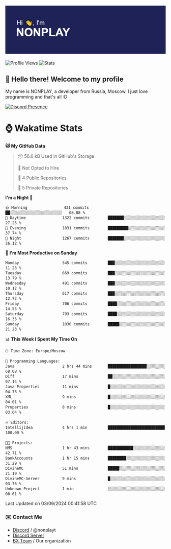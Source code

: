 ![Discord Presence](./header.png)
<br></br>
![Profile Views](https://komarev.com/ghpvc/?username=NONPLAYT&color=blue&style=for-the-badge)
![Stats](https://img.shields.io/badge/0%25-OPTIMIZED-orange?style=for-the-badge)


## :wave: Hello there! Welcome to my profile

My name is NONPLAY, a developer from Russia, Moscow. I just love programming and that's all :D

[![Discord Presence](https://lanyard.cnrad.dev/api/597087584090587177?showDisplayName=true)](https://discord.com/users/597087584090587177) 

# ⌚ Wakatime Stats

<!--START_SECTION:waka-->
**🐱 My GitHub Data** 

> 📦 56.6 kB Used in GitHub's Storage 
 > 
> 🚫 Not Opted to Hire
 > 
> 📜 4 Public Repositories 
 > 
> 🔑 5 Private Repositories 
 > 
**I'm a Night 🦉** 

```text
🌞 Morning                431 commits         ██░░░░░░░░░░░░░░░░░░░░░░░   08.88 % 
🌆 Daytime                1322 commits        ███████░░░░░░░░░░░░░░░░░░   27.25 % 
🌃 Evening                1831 commits        █████████░░░░░░░░░░░░░░░░   37.74 % 
🌙 Night                  1267 commits        ███████░░░░░░░░░░░░░░░░░░   26.12 % 
```
📅 **I'm Most Productive on Sunday** 

```text
Monday                   545 commits         ███░░░░░░░░░░░░░░░░░░░░░░   11.23 % 
Tuesday                  669 commits         ███░░░░░░░░░░░░░░░░░░░░░░   13.79 % 
Wednesday                491 commits         ███░░░░░░░░░░░░░░░░░░░░░░   10.12 % 
Thursday                 617 commits         ███░░░░░░░░░░░░░░░░░░░░░░   12.72 % 
Friday                   706 commits         ████░░░░░░░░░░░░░░░░░░░░░   14.55 % 
Saturday                 793 commits         ████░░░░░░░░░░░░░░░░░░░░░   16.35 % 
Sunday                   1030 commits        █████░░░░░░░░░░░░░░░░░░░░   21.23 % 
```


📊 **This Week I Spent My Time On** 

```text
🕑︎ Time Zone: Europe/Moscow

💬 Programming Languages: 
Java                     2 hrs 44 mins       █████████████████░░░░░░░░   68.08 % 
Diff                     17 mins             ██░░░░░░░░░░░░░░░░░░░░░░░   07.14 % 
Java Properties          11 mins             █░░░░░░░░░░░░░░░░░░░░░░░░   04.73 % 
XML                      9 mins              █░░░░░░░░░░░░░░░░░░░░░░░░   04.01 % 
Properties               8 mins              █░░░░░░░░░░░░░░░░░░░░░░░░   03.64 % 

🔥 Editors: 
Intellijidea             4 hrs 1 min         █████████████████████████   100.00 % 

🐱‍💻 Projects: 
NMS                      1 hr 43 mins        ███████████░░░░░░░░░░░░░░   42.71 % 
BankAccounts             1 hr 15 mins        ████████░░░░░░░░░░░░░░░░░   31.29 % 
DivineMC                 51 mins             █████░░░░░░░░░░░░░░░░░░░░   21.19 % 
DivineMC-Server          9 mins              █░░░░░░░░░░░░░░░░░░░░░░░░   03.76 % 
Unknown Project          1 min               ░░░░░░░░░░░░░░░░░░░░░░░░░   00.61 % 
```


 Last Updated on 03/06/2024 00:41:58 UTC
<!--END_SECTION:waka-->

### ✉️ Contact Me

- [Discord](https://discord.com/users/597087584090587177) / @nonplayt
- [Discord Server](https://discord.gg/p7cxhw7E2M)
- [BX Team](https://github.com/BX-Team) / Our organization
